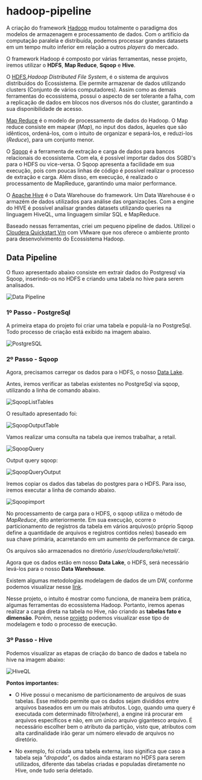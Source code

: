 # hadoop-pipeline

A criação do framework [Hadoop](https://hadoop.apache.org/) mudou totalmente o paradigma dos modelos de armazenagem e processamento de dados. Com o artifício da computação paralela e distribuída, podemos processar grandes datasets em um tempo muito inferior em relação a outros *players* do mercado. 

O framework Hadoop é composto por várias ferramentas, nesse projeto, iremos utilizar o **HDFS**, **Map Reduce**, **Sqoop** e **Hive**.

O [HDFS](https://hadoop.apache.org/docs/r1.2.1/hdfs_design.htm),*Hadoop Distributed File System*, é o sistema de arquivos distribuidos do Ecossistema. Ele permite armazenar de dados utilizando clusters (Conjunto de vários computadores). Assim como as demais ferramentas do ecossistema, possui o aspecto de ser tolerante a falha, com a replicação de dados em blocos nos diversos nós do cluster, garantindo a sua disponibilidade de acesso.

[Map Reduce](https://hadoop.apache.org/docs/r1.2.1/mapred_tutorial.html#Purpose) é o modelo de processamento de dados do Hadoop. O Map reduce consiste em  mapear (*Map*), no input dos dados, àqueles que são idênticos, ordená-los, com o intuito de organizar e separá-los, e reduzi-los (*Reduce*), para um conjunto menor.

O [Sqoop](https://sqoop.apache.org/) é a ferramenta de extração e carga de dados para bancos relacionais do ecossistema. Com ela, é possível importar dados dos SGBD's para o HDFS ou vice-versa. O Sqoop apresenta a facilidade em sua execução, pois com poucas linhas de código é possível realizar o processo de extração e carga. Além disso, em execução, é realizado o processamento de MapReduce, garantindo uma maior performance.

O [Apache Hive](https://hive.apache.org/) é o Data Warehouse do framework. Um Data Warehouse é o armazém de dados utilizados para análise das organizações. Com a engine do HIVE é possível analisar grandes datasets utilizando queries na linguagem HiveQL, uma linguagem similar SQL e MapReduce.

Baseado nessas ferramentas, criei um pequeno pipeline de dados. Utilizei o [Cloudera Quickstart Vm](https://docs.cloudera.com/documentation/enterprise/5-14-x/topics/cloudera_quickstart_vm.html) com VMware que nos oferece o ambiente pronto para desenvolvimento do Ecossistema Hadoop.

## Data Pipeline 

O fluxo apresentado abaixo consiste em extrair dados do Postgresql via Sqoop, inserindo-os no HDFS e criando uma tabela no hive para serem analisados.

![Data Pipeline](https://github.com/levisouuza/hadoop-pipeline/blob/master/HadoopFiles/hadoop-pipeline.PNG)

### 1º Passo - PostgreSql

A primeira etapa do projeto foi criar uma tabela e populá-la no PostgreSql. Todo processo de criação está exibido na imagem abaixo. 

![PostgreSQL](https://github.com/levisouuza/hadoop-pipeline/blob/master/HadoopFiles/Postgresql.png)

### 2º Passo - Sqoop

Agora, precisamos carregar os dados para o HDFS, o nosso [Data Lake](https://www.redhat.com/pt-br/topics/data-storage/what-is-a-data-lake).

Antes, iremos verificar as tabelas existentes no PostgreSql via sqoop, utilizando a linha de comando abaixo. 

![SqoopListTables](https://github.com/levisouuza/hadoop-pipeline/blob/master/HadoopFiles/SqoopListTables.png)

O resultado apresentado foi:

![SqoopOutputTable](https://github.com/levisouuza/hadoop-pipeline/blob/master/HadoopFiles/SqooplistTables.jpeg)

Vamos realizar uma consulta na tabela que iremos trabalhar, a retail. 

![SqoopQuery](https://github.com/levisouuza/hadoop-pipeline/blob/master/HadoopFiles/SqoopQuery.png)

Output query sqoop:

![SqoopQueryOutput](https://github.com/levisouuza/hadoop-pipeline/blob/master/HadoopFiles/SqoopQuery.jpeg)

Iremos copiar os dados das tabelas do postgres para o HDFS. Para isso, iremos executar a linha de comando abaixo.

![Sqoopimport](https://github.com/levisouuza/hadoop-pipeline/blob/master/HadoopFiles/SqoopImport.png)

No processamento de carga para o HDFS, o sqoop utiliza o método de *MapReduce*, dito anteriormente. Em sua execução, ocorre o particionamento de registros da tabela em vários arquivos(o próprio Sqoop define a quantidade de arquivos e registros contidos neles) baseado em sua chave primária, acarretando em um aumento de performance de carga. 

Os arquivos são armazenados no diretório */user/cloudera/lake/retail/*.

Agora que os dados estão em nosso **Data Lake**, o HDFS, será necessário levá-los para o nosso **Data Warehouse**. 

Existem algumas metodologias modelagem de dados de um DW, conforme podemos visualizar nesse [link](https://www.astera.com/pt/type/blog/data-warehouse-concepts/).

Nesse projeto, o intuito é mostrar como funciona, de maneira bem prática, algumas ferramentas do ecossistema Hadoop. Portanto, iremos apenas realizar a carga direta na tabela no Hive, não criando as **tabelas fato e dimensão**. Porém, nesse [projeto](https://github.com/levisouuza/Brazilian-E-commerce-Project) podemos visualizar esse tipo de modelagem e todo o processo de execução.

### 3º Passo - Hive

Podemos visualizar as etapas de criação do banco de dados e tabela no hive na imagem abaixo:

![HiveQL](https://github.com/levisouuza/hadoop-pipeline/blob/master/HadoopFiles/HiveQL.png)

**Pontos importantes:**

* O Hive possui o mecanismo de particionamento de arquivos de suas tabelas. Esse método permite que os dados sejam divididos entre arquivos baseados em um ou mais atributos. Logo, quando uma query é executada com determinado filtro(*where*), a engine irá procurar em arquivos específicos e não, em um único arquivo gigantesco arquivo. É necessário escolher bem o atributo da partição, visto que, atributos com alta cardinalidade irão gerar um número elevado de arquivos no diretório.

* No exemplo, foi criada uma tabela externa, isso significa que caso a tabela seja *"dropada"*, os dados ainda estaram no HDFS para serem utilizados, diferente das tabelas criadas e populadas diretamente no Hive, onde tudo seria deletado.
